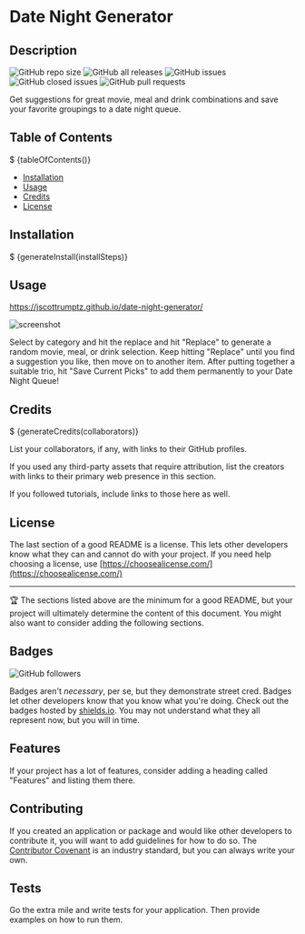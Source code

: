 
# Date Night Generator

## Description

![GitHub repo size](https://img.shields.io/github/repo-size/jscottrumptz/date-night-generator) 
![GitHub all releases](https://img.shields.io/github/downloads/jscottrumptz/date-night-generator/total)
![GitHub issues](https://img.shields.io/github/issues-raw/jscottrumptz/date-night-generator)
![GitHub closed issues](https://img.shields.io/github/issues-closed-raw/jscottrumptz/date-night-generator)
![GitHub pull requests](https://img.shields.io/github/issues-pr-raw/jscottrumptz/date-night-generator)


Get suggestions for great movie, meal and drink combinations and save your favorite groupings to a date night queue.  


## Table of Contents

$ {tableOfContents()}

* [Installation](#installation)
* [Usage](#usage)
* [Credits](#credits)
* [License](#license)


## Installation

$ {generateInstall(installSteps)}


## Usage 

https://jscottrumptz.github.io/date-night-generator/

![screenshot](https://user-images.githubusercontent.com/74981245/106368421-efdf1a80-630e-11eb-938c-a2f3f6249f80.png)

Select by category and hit the replace and hit "Replace" to generate a random movie, meal, or drink selection. Keep hitting "Replace" until you find a suggestion you like, then move on to another item. After putting together a suitable trio, hit "Save Current Picks" to add them permanently to your Date Night Queue!


## Credits

$ {generateCredits(collaborators)}

List your collaborators, if any, with links to their GitHub profiles.

If you used any third-party assets that require attribution, list the creators with links to their primary web presence in this section.

If you followed tutorials, include links to those here as well.


## License

The last section of a good README is a license. This lets other developers know what they can and cannot do with your project. If you need help choosing a license, use [https://choosealicense.com/](https://choosealicense.com/)


---

🏆 The sections listed above are the minimum for a good README, but your project will ultimately determine the content of this document. You might also want to consider adding the following sections.

## Badges

![GitHub followers](https://img.shields.io/github/followers/jscottrumptz?label=Follow&style=social)

Badges aren't _necessary_, per se, but they demonstrate street cred. Badges let other developers know that you know what you're doing. Check out the badges hosted by [shields.io](https://shields.io/). You may not understand what they all represent now, but you will in time.


## Features

If your project has a lot of features, consider adding a heading called "Features" and listing them there.


## Contributing

If you created an application or package and would like other developers to contribute it, you will want to add guidelines for how to do so. The [Contributor Covenant](https://www.contributor-covenant.org/) is an industry standard, but you can always write your own.

## Tests

Go the extra mile and write tests for your application. Then provide examples on how to run them.

    